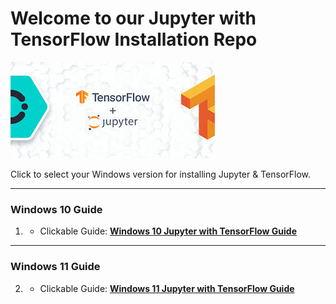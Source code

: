 # Welcome to our Jupyter with TensorFlow Installation Repo
![Repo LOGO](logo.jpeg)

Click to select your Windows version for installing Jupyter & TensorFlow.

---

### Windows 10 Guide
1. - Clickable Guide: [**Windows 10 Jupyter with TensorFlow Guide**](Window_10_Jupyter_with_Tensorlow_Guide.md)

---

### Windows 11 Guide
2. - Clickable Guide: [**Windows 11 Jupyter with TensorFlow Guide**](Window_11_Jupyter_with_Tensorlow_Guide.md)
